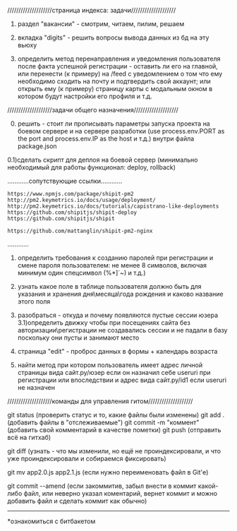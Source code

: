 

////////////////////страница индекса: задачи////////////////////

1) раздел "вакансии" - смотрим, читаем, пилим, решаем

2) вкладка "digits" - решить вопросы вывода данных из бд на эту вьюху

3) определить метод перенаправления и уведомления пользователя после факта
    успешной регистрации - оставить ли его на главной, или перенести (к примеру)
    на /feed с уведомлением о том что ему необходимо сходить на почту и подтвердить
    свой аккаунт;
    или открыть ему (к примеру) страницу карты с модальным окном в котором будут
    настройки его профиля и т.д.




////////////////////задачи общего назначения////////////////////

0)  решить - стоит ли прописывать параметры запуска проекта на боевом сервере
    и на сервере разработки (use process.env.PORT as the port and process.env.IP
    as the host и т.д.) внутри файла package.json
    
0.1)сделать скрипт для деплоя на боевой сервер (минимально необходимый для 
    работы функционал: deploy, rollback)
    
............сопутствующие ссылки............
    
    https://www.npmjs.com/package/shipit-pm2
    http://pm2.keymetrics.io/docs/usage/deployment/
    http://pm2.keymetrics.io/docs/tutorials/capistrano-like-deployments
    https://github.com/shipitjs/shipit-deploy
    https://github.com/shipitjs/shipit
    
    https://github.com/mattanglin/shipit-pm2-nginx
    
    
............


1)  определить требования к созданию паролей при регистрации и смене пароля
    пользователем: не менее 8 символов, включая минимум один спецсимвол (%*]`~)
    и т.д.)

2)  узнать какое поле в таблице пользователя должно быть для указания
    и хранения дня\месяца\года рождения и каково название этого поля

3)  разобраться - откуда и почему появляются пустые сессии юзера
3.1)определить движку чтобы при посещениях сайта без авторизации\регистрации не
    создавались сессии и не падали в базу поскольку они пусты и занимают место
    
4)  страница "edit" - проброс данных в формы + календарь возраста

5)  найти метод при котором пользователь имеет адрес личной страницы вида
    сайт.ру/юзер если он назначил себе useruri при регистрации или впоследствии
    и адрес вида сайт.ру/id1 если useruri не назначен




////////////////////команды для управления гитом////////////////////

git status                 (проверить статус и то, какие файлы были изменены)
git add .                  (добавить файлы в "отслеживаемые")
git commit -m "коммент"    (добавить свой комментарий в качестве пометки)
git push                   (отправить всё на гитхаб)

git diff                   (узнать - что мы изменили, но ещё не проиндексировали,
                            и что уже проиндексировали и собираемся фиксировать)
                         
git mv app2.0.js app2.1.js (если нужно переименовать файл в Git'е)

git commit --amend         (если закоммитив, забыл внести в коммит какой-либо
                            файл, или неверно указал коментарий, вернет коммит
                            и можно добавить файл и сделать коммит как обычно)


_________




*ознакомиться с битбакетом

